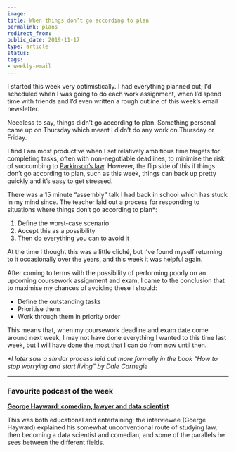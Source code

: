 ```yaml
---
image: 
title: When things don’t go according to plan
permalink: plans
redirect_from: 
public_date: 2019-11-17
type: article
status: 
tags:
- weekly-email
---
```


I started this week very optimistically. I had everything planned out; I’d scheduled when I was going to do each work assignment, when I’d spend time with friends and I’d even written a rough outline of this week’s email newsletter.

Needless to say, things didn’t go according to plan. Something personal came up on Thursday which meant I didn’t do any work on Thursday or Friday.

I find I am most productive when I set relatively ambitious time targets for completing tasks, often with non-negotiable deadlines, to minimise the risk of succumbing to [Parkinson’s law](https://en.wikipedia.org/wiki/Parkinson%27s_law). However, the flip side of this if things don’t go according to plan, such as this week, things can back up pretty quickly and it’s easy to get stressed.

There was a 15 minute “assembly” talk I had back in school which has stuck in my mind since. The teacher laid out a process for responding to situations where things don’t go according to plan*:

1. Define the worst-case scenario
2. Accept this as a possibility
3. Then do everything you can to avoid it

At the time I thought this was a little cliché, but I’ve found myself returning to it occasionally over the years, and this week it was helpful again.

After coming to terms with the possibility of performing poorly on an upcoming coursework assignment and exam, I came to the conclusion that to maximise my chances of avoiding these I should:

- Define the outstanding tasks
- Prioritise them
- Work through them in priority order

This means that, when my coursework deadline and exam date come around next week, I may not have done everything I wanted to this time last week, but I will have done the most that I can do from now until then.

_*I later saw a similar process laid out more formally in the book “How to stop worrying and start living” by Dale Carnegie_

---

### **Favourite podcast of the week**

[**George Hayward: comedian, lawyer and data scientist**](https://towardsdatascience.com/george-hayward-comedian-lawyer-and-data-scientist-86aae7d740b?gi=8d8f90303b55&utm_campaign=Chris%20Lovejoy&utm_medium=email&utm_source=Revue%20newsletter)

This was both educational and entertaining; the interviewee (Goerge Hayward) explained his somewhat unconventional route of studying law, then becoming a data scientist and comedian, and some of the parallels he sees between the different fields.